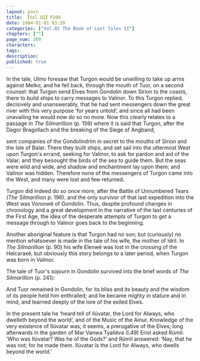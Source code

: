 ```yaml
---
layout: post
title: 【Vol.02】P209.
date: 1984-01-01 03:29
categories: ["Vol.02 The Book of Lost Tales II"]
chapters: [""]
page_num: 209
characters: 
tags: 
description: 
published: true
---
```


<p style="text-indent: 0;">
In the tale, Ulmo foresaw that Turgon would be unwilling to take up arms against Melko, and he fell back, through the mouth of Tuor, on a second counsel: that Turgon send Elves from Gondolin down Sirion to the coasts, there to build ships to carry messages to Valinor. To this Turgon replied, decisively and unanswerably, that he had sent messengers down the great river with this very purpose ‘for years untold’, and since all had been unavailing he would now do so no more. Now this clearly relates to a passage in <I>The Silmarillion</I> (p. 159) where it is said that Turgon, after the Dagor Bragollach and the breaking of the Siege of Angband,
</p>

sent companies of the Gondolindrim in secret to the mouths of Sirion and the Isle of Balar. There they built ships, and set sail into the uttermost West upon Turgon's errand, seeking for Valinor, to ask for pardon and aid of the Valar; and they besought the birds of the sea to guide them. But the seas were wild and wide, and shadow and enchantment lay upon them; and Valinor was hidden. Therefore none of the messengers of Turgon came into the West, and many were lost and few returned.

Turgon did indeed do so once more, after the Battle of Unnumbered Tears <I>(The Silmarillion</I> p. 196), and the only survivor of that last expedition into the West was Voronwë of Gondolin. Thus, despite profound changes in chronology and a great development in the narrative of the last centuries of the First Age, the idea of the desperate attempts of Turgon to get a message through to Valinor goes back to the beginning.

Another aboriginal feature is that Turgon had no son; but (curiously) no mention whatsoever is made in the tale of his wife, the mother of Idril. In <I>The Silmarillion</I> (p. 90) his wife Elenwë was lost in the crossing of the Helcaraxë, but obviously this story belongs to a later period, when Turgon was born in Valinor.

The tale of Tuor's sojourn in Gondolin survived into the brief words of <I>The Silmarillion</I> (p. 241):

And Tuor remained in Gondolin, for its bliss and its beauty and the wisdom of its people held him enthralled; and he became mighty in stature and in mind, and learned deeply of the lore of the exiled Elves.

In the present tale he ‘heard tell of Ilúvatar, the Lord for Always, who dwelleth beyond the world’, and of the Music of the Ainur. Knowledge of the very existence of Ilúvatar was, it seems, a prerogative of the Elves; long afterwards in the garden of Mar Vanwa Tyaliéva (I.49) Eriol asked Rúmil: ‘Who was Ilúvatar? Was he of the Gods?’ and Rúmil answered: ‘Nay, that he was not; for he made them. Ilúvatar is the Lord for Always, who dwells beyond the world.’

